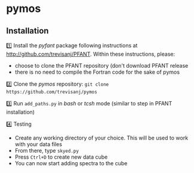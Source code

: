 # pymos

## Installation

:one: Install the _pyfant_ package following instructions at http://github.com/trevisanj/PFANT. Within these instructions, please:

  - choose to clone the PFANT repository (don't download PFANT release
  - there is no need to compile the Fortran code for the sake of pymos
    
:two: Clone the _pymos_ repository: `git clone https://github.com/trevisanj/pymos`

:three: Run `add_paths.py` in _bash_ or _tcsh_ mode (similar to step in PFANT installation)

:four: Testing

  - Create any working directory of your choice. This will be used to work with your data files
  - From there, type `skyed.py`
  - Press `Ctrl+D` to create new data cube
  - You can now start adding spectra to the cube
